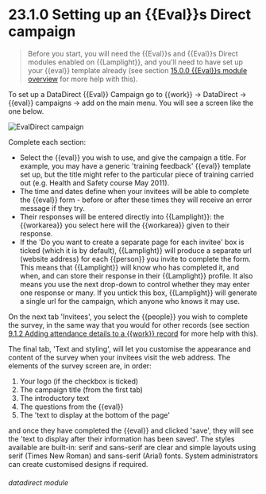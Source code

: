 # 23.1.0    Setting up an {{Eval}}s Direct campaign

> Before you start, you will need the {{Eval}}s and {{Eval}}s Direct modules enabled on {{Lamplight}}, and you'll need to have set up your {{eval}} template already (see section [15.0.0  {{Eval}}s module overview](/help/index/v/{{version}}/p/15.0.0) for more help with this). 

To set up a DataDirect {{Eval}} Campaign go to {{work}} -> DataDirect -> {{eval}} campaigns -> add on the main menu. You will see a screen like the one below.

![EvalDirect campaign]({{imgpath}}207a.png)

Complete each section:

  * Select the {{eval}} you wish to use, and give the campaign a title. For example, you may have a generic 'training feedback' {{eval}} template set up, but the title might refer to the particular piece of training carried out (e.g. Health and Safety course May 2011).
  * The time and dates define when your invitees will be able to complete the {{eval}} form - before or after these times they will receive an error message if they try.
  * Their responses will be entered directly into {{Lamplight}}: the {{workarea}} you select here will the {{workarea}} given to their response.
  * If the 'Do you want to create a separate page for each invitee' box is ticked (which it is by default), {{Lamplight}} will produce a separate url (website address) for each {{person}} you invite to complete the form. This means that {{Lamplight}} will know who has completed it, and when, and can store their response in their {{Lamplight}} profile. It also means you use the next drop-down to control whether they may enter one response or many. If you untick this box, {{Lamplight}} will generate a single url for the campaign, which anyone who knows it may use.

On the next tab 'Invitees', you select the {{people}} you wish to complete the survey, in the same way that you would for other records (see section [9.1.2  Adding attendance details to a {{work}} record](/help/index/v/{{version}}/p/9.1.2) for more help with this).

The final tab, 'Text and styling', will let you customise the appearance and content of the survey when your invitees visit the web address. The elements of the survey screen are, in order:

  1. Your logo (if the checkbox is ticked)
  2. The campaign title (from the first tab)
  3. The introductory text
  4. The questions from the {{eval}}
  5. The 'text to display at the bottom of the page'

and once they have completed the {{eval}} and clicked 'save', they will see the 'text to display after their information has been saved'. The styles available are built-in: serif and sans-serif are clear and simple layouts using serif (Times New Roman) and sans-serif (Arial) fonts. System administrators can create customised designs if required. 

###### datadirect module

